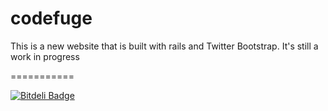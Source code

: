codefuge
===========

   <p>This is a new website that is built with rails and Twitter Bootstrap. It's still a work in progress</p>
===========

[![Bitdeli Badge](https://d2weczhvl823v0.cloudfront.net/Adam0964/codefuge/trend.png)](https://bitdeli.com/free "Bitdeli Badge")


